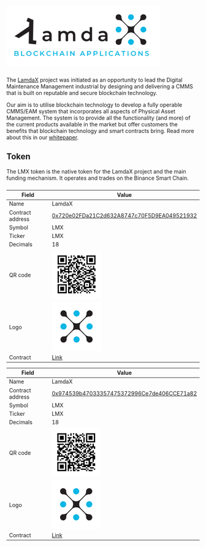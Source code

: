 # <img src="docs/LamdaX Logo.png" alt="LamdaX" width="400px">


The [LamdaX](https://lamdax.io) project was initiated as an opportunity to lead the Digital Maintenance Management 
industrial by designing and delivering a CMMS that is built on reputable and secure blockchain 
technology. 

Our aim is to utilise blockchain technology to develop a fully operable CMMS/EAM system that 
incorporates all aspects of Physical Asset Management. The system is to provide all the functionality 
(and more) of the current products available in the market but offer customers the benefits that 
blockchain technology and smart contracts bring.
Read more about this in our [whitepaper](https://lamdax.io/wp-content/uploads/2021/05/Whitepaper-LamdaX.pdf).

## Token

The LMX token is the native token for the LamdaX project and the main funding mechanism. It 
operates and trades on the Binance Smart Chain.


### 

| Field | Value |
| --- | --- |
| Name | LamdaX |
| Contract address  | [0x720e02FDa21C2d632A8747c70F5D9EA049521932](https://bscscan.com/token/0x720e02fda21c2d632a8747c70f5d9ea049521932)  |
| Symbol | LMX |
| Ticker | LMX |
| Decimals | 18 |
| QR code  | <img src="docs/0x720e02FDa21C2d632A8747c70F5D9EA049521932.png" height="128" />  |
| Logo | <img src="docs/LamdaX Token 500.png" height="128" /> |
| Contract | [Link](https://bscscan.com/address/0x720e02fda21c2d632a8747c70f5d9ea049521932#code) |

| Field | Value |
| --- | --- |
| Name | LamdaX |
| Contract address  | [0x974539b47033357475372996Ce7de406CCE71a82](https://bscscan.com/address/0x974539b47033357475372996Ce7de406CCE71a82)  |
| Symbol | LMX |
| Ticker | LMX |
| Decimals | 18 |
| QR code  | <img src="docs/0x974539b47033357475372996Ce7de406CCE71a82.png" height="128" />  |
| Logo | <img src="docs/LamdaX Token 500.png" height="128" /> |
| Contract | [Link](https://bscscan.com/address/0x974539b47033357475372996Ce7de406CCE71a82#code) |
